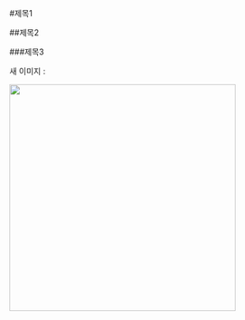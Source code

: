 #제목1

##제목2

###제목3

새 이미지 :

<img src="https://shop2.daumcdn.net/shophow/c/image/content/set/ad8255/20200720134327704_707857" width='400'>